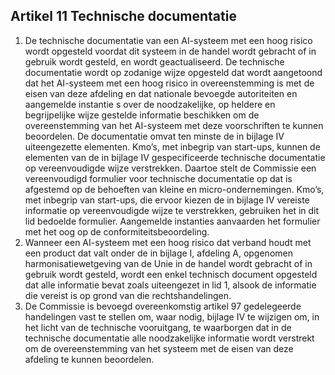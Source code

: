 ## Artikel 11 Technische documentatie

1. De technische documentatie van een AI-systeem met een hoog risico wordt opgesteld voordat dit systeem in de handel wordt gebracht of in gebruik wordt gesteld, en wordt geactualiseerd.
   De technische documentatie wordt op zodanige wijze opgesteld dat wordt aangetoond dat het AI-systeem met een hoog risico in overeenstemming is met de eisen van deze afdeling en dat nationale bevoegde autoriteiten en aangemelde instantie s over de noodzakelijke, op heldere en begrijpelijke wijze gestelde informatie beschikken om de overeenstemming van het AI-systeem met deze voorschriften te kunnen beoordelen. De documentatie omvat ten minste de in bijlage IV uiteengezette elementen. Kmo’s, met inbegrip van start-ups, kunnen de elementen van de in bijlage IV gespecificeerde technische documentatie op vereenvoudigde wijze verstrekken. Daartoe stelt de Commissie een vereenvoudigd formulier voor technische documentatie op dat is afgestemd op de behoeften van kleine en micro-ondernemingen. Kmo’s, met inbegrip van start-ups, die ervoor kiezen de in bijlage IV vereiste informatie op vereenvoudigde wijze te verstrekken, gebruiken het in dit lid bedoelde formulier. Aangemelde instanties aanvaarden het formulier met het oog op de conformiteitsbeoordeling.
2. Wanneer een AI-systeem met een hoog risico dat verband houdt met een product dat valt onder de in bijlage I, afdeling A, opgenomen harmonisatiewetgeving van de Unie in de handel wordt gebracht of in gebruik wordt gesteld, wordt een enkel technisch document opgesteld dat alle informatie bevat zoals uiteengezet in lid 1, alsook de informatie die vereist is op grond van die rechtshandelingen.
3. De Commissie is bevoegd overeenkomstig artikel 97 gedelegeerde handelingen vast te stellen om, waar nodig, bijlage IV te wijzigen om, in het licht van de technische vooruitgang, te waarborgen dat in de technische documentatie alle noodzakelijke informatie wordt verstrekt om de overeenstemming van het systeem met de eisen van deze afdeling te kunnen beoordelen.
